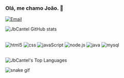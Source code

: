 ### Olá, me chamo João. 👋

[![Email](https://img.shields.io/badge/Gmail-D14836?style=for-the-badge&logo=gmail&logoColor=white)](mailto:joaobcantel10@gmail.com)

![JbCantel  GitHub stats](https://github-readme-stats.vercel.app/api?username=JbCantel&show_icons=true&theme=great-gatsby)

<div style="display: inline_block"><br/>
  <img align="center" alt="html5" src="https://img.shields.io/badge/HTML5-E34F26?style=for-the-badge&logo=html5&logoColor=black">
  <img align="center" alt="css" src="https://img.shields.io/badge/CSS3-1572B6?style=for-the-badge&logo=css3&logoColor=black">
  <img align="center" alt="javaScript" src="https://img.shields.io/badge/JavaScript-F7DF1E?style=for-the-badge&logo=javascript&logoColor=black">
  <img align="center" alt="node.js" src="https://img.shields.io/badge/Node.js-43853D?style=for-the-badge&logo=node.js&logoColor=black">
  <img align="center" alt="java" src="https://img.shields.io/badge/Java-ED8B00?style=for-the-badge&logo=openjdk&logoColor=black">
   <img align="center" alt="mysql" src="https://img.shields.io/badge/MySQL-005C84?style=for-the-badge&logo=mysql&logoColor=black">

</div><br/>

![JbCantel's Top Languages](https://github-readme-stats.vercel.app/api/top-langs/?username=JbCantel&theme=great-gatsby&show_icons=true&hide_border=true&layout=compact)

 ![snake gif](https://github.com/victordamico/victordamico/blob/output/github-contribution-grid-snake.svg)
